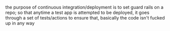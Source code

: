 the purpose of continuous integration/deployment is to set guard rails on a repo; so that anytime a test app is attempted to be deployed, it goes through a set of tests/actions to ensure that, basically the code isn't fucked up in any way
